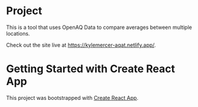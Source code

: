 # Project

This is a tool that uses OpenAQ Data to compare averages between multiple locations.

Check out the site live at https://kylemercer-aqat.netlify.app/.

# Getting Started with Create React App

This project was bootstrapped with [Create React App](https://github.com/facebook/create-react-app).
